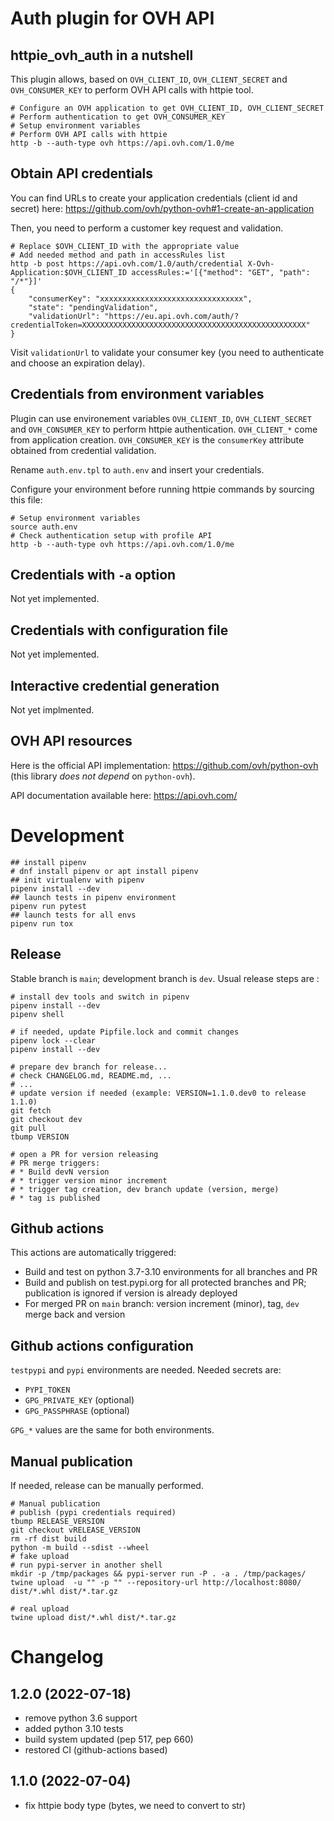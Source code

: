 # Auth plugin for OVH API

## httpie\_ovh\_auth in a nutshell

This plugin allows, based on `OVH_CLIENT_ID`, `OVH_CLIENT_SECRET` and `OVH_CONSUMER_KEY`
to perform OVH API calls with httpie tool.

```
# Configure an OVH application to get OVH_CLIENT_ID, OVH_CLIENT_SECRET
# Perform authentication to get OVH_CONSUMER_KEY
# Setup environment variables
# Perform OVH API calls with httpie
http -b --auth-type ovh https://api.ovh.com/1.0/me
```

## Obtain API credentials

You can find URLs to create your application credentials (client id and secret) here:
https://github.com/ovh/python-ovh#1-create-an-application

Then, you need to perform a customer key request and validation.

```
# Replace $OVH_CLIENT_ID with the appropriate value
# Add needed method and path in accessRules list
http -b post https://api.ovh.com/1.0/auth/credential X-Ovh-Application:$OVH_CLIENT_ID accessRules:='[{"method": "GET", "path": "/*"}]'
{
    "consumerKey": "xxxxxxxxxxxxxxxxxxxxxxxxxxxxxxxx",
    "state": "pendingValidation",
    "validationUrl": "https://eu.api.ovh.com/auth/?credentialToken=XXXXXXXXXXXXXXXXXXXXXXXXXXXXXXXXXXXXXXXXXXXXXXXXXX"
}
```

Visit ``validationUrl`` to validate your consumer key (you need to authenticate
and choose an expiration delay).


## Credentials from environment variables

Plugin can use environement variables `OVH_CLIENT_ID`,
`OVH_CLIENT_SECRET` and `OVH_CONSUMER_KEY` to perform httpie authentication.
`OVH_CLIENT_*` come from application creation. `OVH_CONSUMER_KEY` is the
`consumerKey` attribute obtained from credential validation.

Rename ``auth.env.tpl`` to ``auth.env`` and insert your credentials.

Configure your environment before running httpie commands by sourcing this file:

```
# Setup environment variables
source auth.env
# Check authentication setup with profile API
http -b --auth-type ovh https://api.ovh.com/1.0/me
```


## Credentials with ``-a`` option

Not yet implemented.


## Credentials with configuration file

Not yet implemented.


## Interactive credential generation

Not yet implmented.


## OVH API resources

Here is the official API implementation: https://github.com/ovh/python-ovh (this library *does not depend* on `python-ovh`).

API documentation available here: https://api.ovh.com/


# Development

```
## install pipenv
# dnf install pipenv or apt install pipenv
## init virtualenv with pipenv
pipenv install --dev
## launch tests in pipenv environment
pipenv run pytest
## launch tests for all envs
pipenv run tox
```

## Release

Stable branch is `main`; development branch is `dev`. Usual release steps are :

```
# install dev tools and switch in pipenv
pipenv install --dev
pipenv shell

# if needed, update Pipfile.lock and commit changes
pipenv lock --clear
pipenv install --dev

# prepare dev branch for release...
# check CHANGELOG.md, README.md, ...
# ...
# update version if needed (example: VERSION=1.1.0.dev0 to release 1.1.0)
git fetch
git checkout dev
git pull
tbump VERSION

# open a PR for version releasing
# PR merge triggers:
# * Build devN version
# * trigger version minor increment
# * trigger tag creation, dev branch update (version, merge)
# * tag is published
```


## Github actions

This actions are automatically triggered:

* Build and test on python 3.7-3.10 environments for all branches and PR
* Build and publish on test.pypi.org for all protected branches and PR; publication is ignored if version is already deployed
* For merged PR on `main` branch: version increment (minor), tag, `dev` merge back and version


## Github actions configuration

`testpypi` and `pypi` environments are needed. Needed secrets are:

* `PYPI_TOKEN`
* `GPG_PRIVATE_KEY` (optional)
* `GPG_PASSPHRASE` (optional)

`GPG_*` values are the same for both environments.


## Manual publication

If needed, release can be manually performed.

```
# Manual publication
# publish (pypi credentials required)
tbump RELEASE_VERSION
git checkout vRELEASE_VERSION
rm -rf dist build
python -m build --sdist --wheel
# fake upload
# run pypi-server in another shell
mkdir -p /tmp/packages && pypi-server run -P . -a . /tmp/packages/
twine upload  -u "" -p "" --repository-url http://localhost:8080/ dist/*.whl dist/*.tar.gz

# real upload
twine upload dist/*.whl dist/*.tar.gz
```

# Changelog

## 1.2.0 (2022-07-18)

* remove python 3.6 support
* added python 3.10 tests
* build system updated (pep 517, pep 660)
* restored CI (github-actions based)

## 1.1.0 (2022-07-04)

* fix httpie body type (bytes, we need to convert to str)

